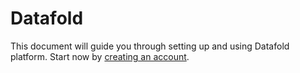 # Datafold

This document will guide you through setting up and using Datafold platform. Start now by [creating an account](https://app.datafold.com/login).
